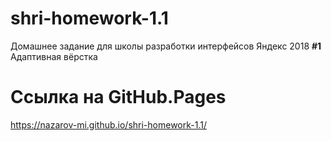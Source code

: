 # shri-homework-1.1
Домашнее задание для школы разработки интерфейсов Яндекс 2018
**#1** Адаптивная вёрстка

# Ссылка на GitHub.Pages
https://nazarov-mi.github.io/shri-homework-1.1/
